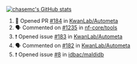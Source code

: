 [![chasemc's GitHub stats](https://github-readme-stats.vercel.app/api?username=chasemc)](https://github.com/anuraghazra/github-readme-stats)


<!--START_SECTION:activity-->
1. 💪 Opened PR [#184](https://github.com/KwanLab/Autometa/pull/184) in [KwanLab/Autometa](https://github.com/KwanLab/Autometa)
2. 🗣 Commented on [#1235](https://github.com/nf-core/tools/issues/1235) in [nf-core/tools](https://github.com/nf-core/tools)
3. ❗️ Opened issue [#183](https://github.com/KwanLab/Autometa/issues/183) in [KwanLab/Autometa](https://github.com/KwanLab/Autometa)
4. 🗣 Commented on [#182](https://github.com/KwanLab/Autometa/issues/182) in [KwanLab/Autometa](https://github.com/KwanLab/Autometa)
5. ❗️ Opened issue [#8](https://github.com/idbac/maldidb/issues/8) in [idbac/maldidb](https://github.com/idbac/maldidb)
<!--END_SECTION:activity-->
